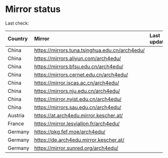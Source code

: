 <script src="./time.js"></script>
# Mirror status
Last check: <script type="text/javascript">localize(1724271702.8391254);</script>

|Country|Mirror|Last update|
|:------|:-----|:----------|
|China|https://mirrors.tuna.tsinghua.edu.cn/arch4edu/|<script type="text/javascript">localize(1724222360);</script>|
|China|https://mirrors.aliyun.com/arch4edu/|<script type="text/javascript">localize(1724222360);</script>|
|China|https://mirrors.bfsu.edu.cn/arch4edu/|<script type="text/javascript">localize(1724222360);</script>|
|China|https://mirrors.cernet.edu.cn/arch4edu/|<script type="text/javascript">localize(1724222360);</script>|
|China|https://mirror.iscas.ac.cn/arch4edu/|<script type="text/javascript">localize(1724222360);</script>|
|China|https://mirrors.nju.edu.cn/arch4edu/|<script type="text/javascript">localize(1724179006);</script>|
|China|https://mirror.nyist.edu.cn/arch4edu/|<script type="text/javascript">localize(1724222360);</script>|
|China|https://mirrors.sau.edu.cn/arch4edu/|<script type="text/javascript">localize(1724222360);</script>|
|Austria|https://at.arch4edu.mirror.kescher.at/|<script type="text/javascript">localize(1724222360);</script>|
|France|https://mirror.lesviallon.fr/arch4edu/|<script type="text/javascript">localize(1724222360);</script>|
|Germany|https://pkg.fef.moe/arch4edu/|<script type="text/javascript">localize(1724222360);</script>|
|Germany|https://de.arch4edu.mirror.kescher.at/|<script type="text/javascript">localize(1724222360);</script>|
|Germany|https://mirror.sunred.org/arch4edu/|<script type="text/javascript">localize(1724222360);</script>|

<script src="./tablefilter/tablefilter.js"></script>
<script src="./table.js"></script>